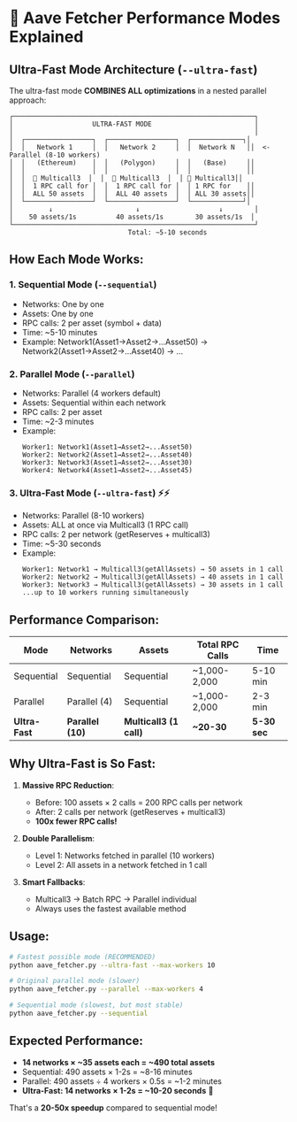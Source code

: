 # 🚀 Aave Fetcher Performance Modes Explained

## Ultra-Fast Mode Architecture (`--ultra-fast`)

The ultra-fast mode **COMBINES ALL optimizations** in a nested parallel approach:

```
┌─────────────────────────────────────────────────────────────┐
│                    ULTRA-FAST MODE                          │
│                                                             │
│  ┌─────────────────┐  ┌─────────────────┐  ┌─────────────┐│
│  │   Network 1     │  │   Network 2     │  │  Network N   ││  <- Parallel (8-10 workers)
│  │   (Ethereum)    │  │   (Polygon)     │  │   (Base)     ││
│  │                 │  │                 │  │              ││
│  │  🎯 Multicall3  │  │  🎯 Multicall3  │  │ 🎯 Multicall3││
│  │  1 RPC call for │  │  1 RPC call for │  │ 1 RPC for    ││
│  │  ALL 50 assets  │  │  ALL 40 assets  │  │ ALL 30 assets││
│  └─────────────────┘  └─────────────────┘  └─────────────┘│
│         ↓                     ↓                    ↓        │
│    50 assets/1s          40 assets/1s        30 assets/1s  │
└─────────────────────────────────────────────────────────────┘
                              Total: ~5-10 seconds
```

## How Each Mode Works:

### 1. **Sequential Mode** (`--sequential`)
- Networks: One by one
- Assets: One by one
- RPC calls: 2 per asset (symbol + data)
- Time: ~5-10 minutes
- Example: Network1(Asset1→Asset2→...Asset50) → Network2(Asset1→Asset2→...Asset40) → ...

### 2. **Parallel Mode** (`--parallel`)
- Networks: Parallel (4 workers default)
- Assets: Sequential within each network
- RPC calls: 2 per asset
- Time: ~2-3 minutes
- Example: 
  ```
  Worker1: Network1(Asset1→Asset2→...Asset50)
  Worker2: Network2(Asset1→Asset2→...Asset40)  
  Worker3: Network3(Asset1→Asset2→...Asset30)
  Worker4: Network4(Asset1→Asset2→...Asset45)
  ```

### 3. **Ultra-Fast Mode** (`--ultra-fast`) ⚡⚡
- Networks: Parallel (8-10 workers)
- Assets: ALL at once via Multicall3 (1 RPC call)
- RPC calls: 2 per network (getReserves + multicall3)
- Time: ~5-30 seconds
- Example:
  ```
  Worker1: Network1 → Multicall3(getAllAssets) → 50 assets in 1 call
  Worker2: Network2 → Multicall3(getAllAssets) → 40 assets in 1 call
  Worker3: Network3 → Multicall3(getAllAssets) → 30 assets in 1 call
  ...up to 10 workers running simultaneously
  ```

## Performance Comparison:

| Mode | Networks | Assets | Total RPC Calls | Time |
|------|----------|--------|-----------------|------|
| Sequential | Sequential | Sequential | ~1,000-2,000 | 5-10 min |
| Parallel | Parallel (4) | Sequential | ~1,000-2,000 | 2-3 min |
| **Ultra-Fast** | **Parallel (10)** | **Multicall3 (1 call)** | **~20-30** | **5-30 sec** |

## Why Ultra-Fast is So Fast:

1. **Massive RPC Reduction**: 
   - Before: 100 assets × 2 calls = 200 RPC calls per network
   - After: 2 calls per network (getReserves + multicall3)
   - **100x fewer RPC calls!**

2. **Double Parallelism**:
   - Level 1: Networks fetched in parallel (10 workers)
   - Level 2: All assets in a network fetched in 1 call

3. **Smart Fallbacks**:
   - Multicall3 → Batch RPC → Parallel individual
   - Always uses the fastest available method

## Usage:

```bash
# Fastest possible mode (RECOMMENDED)
python aave_fetcher.py --ultra-fast --max-workers 10

# Original parallel mode (slower)
python aave_fetcher.py --parallel --max-workers 4

# Sequential mode (slowest, but most stable)
python aave_fetcher.py --sequential
```

## Expected Performance:

- **14 networks × ~35 assets each = ~490 total assets**
- Sequential: 490 assets × 1-2s = ~8-16 minutes
- Parallel: 490 assets ÷ 4 workers × 0.5s = ~1-2 minutes  
- **Ultra-Fast: 14 networks × 1-2s = ~10-20 seconds** 🚀

That's a **20-50x speedup** compared to sequential mode!